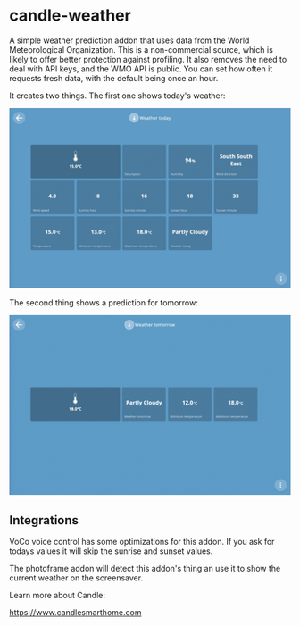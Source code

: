 # candle-weather

A simple weather prediction addon that uses data from the World Meteorological Organization. This is a non-commercial source, which is likely to offer better protection against profiling. It also removes the need to deal with API keys, and the WMO API is public. You can set how often it requests fresh data, with the default being once an hour.

It creates two things. The first one shows today's weather:

![Alt text](screenshot.jpg?raw=true "Screenshot")

The second thing shows a prediction for tomorrow:

![Alt text](screenshot.png?raw=true "Screenshot")


## Integrations

VoCo voice control has some optimizations for this addon. If you ask for todays values it will skip the sunrise and sunset values.

The photoframe addon will detect this addon's thing an use it to show the current weather on the screensaver.


Learn more about Candle:

https://www.candlesmarthome.com
